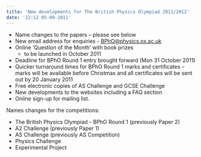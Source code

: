 ```yaml
---
title: 'New developments for The British Physics Olympiad 2011/2012'
date: '22:12 05-09-2011'
---
```


- Name changes to the papers – please see below 
- New email address for enquiries - BPhO@physics.ox.ac.uk 
- Online ‘Question of the Month’ with book prizes 
     - to be launched in October 2011 
- Deadline for BPhO Round 1 entry brought forward (Mon 31 October 2011)
- Quicker turnaround times for BPhO Round 1 marks and certificates 
     – marks will be available  before Christmas and all certificates will be sent out by 20 January 2011 
- Free electronic copies of AS Challenge and GCSE Challenge 
- New developments to the websites including a FAQ section 
- Online sign-up for mailing list. 

Names changes for the competitions:

- The British Physics Olympiad - BPhO Round 1 (previously Paper 2)
- A2 Challenge (previously Paper 1) 
- AS Challenge (previously AS Competition)
- Physics Challenge 
- Experimental Project